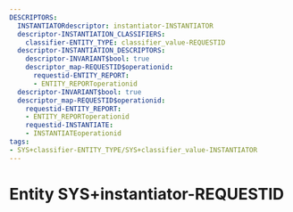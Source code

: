 ```yaml
---
DESCRIPTORS:
  INSTANTIATORdescriptor: instantiator-INSTANTIATOR
  descriptor-INSTANTIATION_CLASSIFIERS:
    classifier-ENTITY_TYPE: classifier_value-REQUESTID
  descriptor-INSTANTIATION_DESCRIPTORS:
    descriptor-INVARIANT$bool: true
    descriptor_map-REQUESTID$operationid:
      requestid-ENTITY_REPORT:
      - ENTITY_REPORToperationid
  descriptor-INVARIANT$bool: true
  descriptor_map-REQUESTID$operationid:
    requestid-ENTITY_REPORT:
    - ENTITY_REPORToperationid
    requestid-INSTANTIATE:
    - INSTANTIATEoperationid
tags:
- SYS+classifier-ENTITY_TYPE/SYS+classifier_value-INSTANTIATOR
---
```

# Entity SYS+instantiator-REQUESTID

